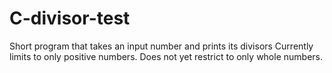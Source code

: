 # C-divisor-test
Short program that takes an input number and prints its divisors
  Currently limits to only positive numbers.
  Does not yet restrict to only whole numbers.
